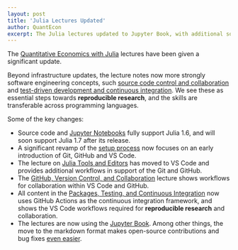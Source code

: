 ```yaml
---
layout: post
title: 'Julia Lectures Updated'
author: QuantEcon
excerpt: The Julia lectures updated to Jupyter Book, with additional software engineering content
---
```


The [Quantitative Economics with Julia](https://julia.quantecon.org/) lectures have been given a significant update.

Beyond infrastructure updates, the lecture notes now more strongly software engineering concepts, such [source code control and collaboration](https://quantecon.github.io/lecture-julia.myst/software_engineering/version_control.html) and [test-driven development and continuous integration](https://quantecon.github.io/lecture-julia.myst/software_engineering/testing.html).  We see these as essential steps towards **reproducible research**, and the skills are transferable across programming languages.

Some of the key changes:

- Source code and [Jupyter Notebooks](https://github.com/QuantEcon/lecture-julia.notebooks) fully support Julia 1.6, and will soon support Julia 1.7 after its release.
- A significant revamp of the [setup process](https://quantecon.github.io/lecture-julia.myst/getting_started_julia/julia_by_example.html) now focuses on an early introduction of Git, GitHub and VS Code.
- The lecture on [Julia Tools and Editors](https://julia.quantecon.org/software_engineering/tools_editors.html) has moved to VS Code and provides additional workflows in support of the Git and GitHub.
- The [GitHub, Version Control, and Collaboration](https://quantecon.github.io/lecture-julia.myst/software_engineering/version_control.html) lecture shows workflows for collaboration within VS Code and GitHub.
- All content in the [Packages, Testing, and Continuous Integration](https://quantecon.github.io/lecture-julia.myst/software_engineering/testing.html) now uses GitHub Actions as the continuous integration framework, and shows the VS Code workflows required for **reproducible research** and collaboration.
- The lectures are now  using the [Jupyter Book](https://jupyterbook.org/).  Among other things, the move to the markdown format makes open-source contributions and bug fixes [even easier](https://github.com/QuantEcon/lecture-julia.myst#local-development).
